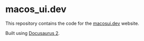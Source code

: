 # macos_ui.dev

This repository contains the code for the [macosui.dev](https://macosui.dev) website.

Built using [Docusaurus 2](https://docusaurus.io/).
